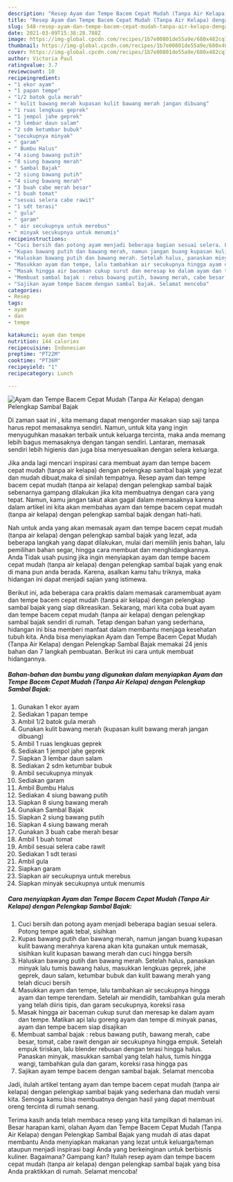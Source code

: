 ```yaml
---
description: "Resep Ayam dan Tempe Bacem Cepat Mudah (Tanpa Air Kelapa) dengan Pelengkap Sambal Bajak yang lezat Untuk Jualan"
title: "Resep Ayam dan Tempe Bacem Cepat Mudah (Tanpa Air Kelapa) dengan Pelengkap Sambal Bajak yang lezat Untuk Jualan"
slug: 548-resep-ayam-dan-tempe-bacem-cepat-mudah-tanpa-air-kelapa-dengan-pelengkap-sambal-bajak-yang-lezat-untuk-jualan
date: 2021-03-09T15:38:28.788Z
image: https://img-global.cpcdn.com/recipes/1b7e00801de55a9e/680x482cq70/ayam-dan-tempe-bacem-cepat-mudah-tanpa-air-kelapa-dengan-pelengkap-sambal-bajak-foto-resep-utama.jpg
thumbnail: https://img-global.cpcdn.com/recipes/1b7e00801de55a9e/680x482cq70/ayam-dan-tempe-bacem-cepat-mudah-tanpa-air-kelapa-dengan-pelengkap-sambal-bajak-foto-resep-utama.jpg
cover: https://img-global.cpcdn.com/recipes/1b7e00801de55a9e/680x482cq70/ayam-dan-tempe-bacem-cepat-mudah-tanpa-air-kelapa-dengan-pelengkap-sambal-bajak-foto-resep-utama.jpg
author: Victoria Paul
ratingvalue: 3.7
reviewcount: 10
recipeingredient:
- "1 ekor ayam"
- "1 papan tempe"
- "1/2 batok gula merah"
- " kulit bawang merah kupasan kulit bawang merah jangan dibuang"
- "1 ruas lengkuas geprek"
- "1 jempol jahe geprek"
- "3 lembar daun salam"
- "2 sdm ketumbar bubuk"
- "secukupnya minyak"
- " garam"
- " Bumbu Halus"
- "4 siung bawang putih"
- "8 siung bawang merah"
- " Sambal Bajak"
- "2 siung bawang putih"
- "4 siung bawang merah"
- "3 buah cabe merah besar"
- "1 buah tomat"
- "sesuai selera cabe rawit"
- "1 sdt terasi"
- " gula"
- " garam"
- " air secukupnya untuk merebus"
- " minyak secukupnya untuk menumis"
recipeinstructions:
- "Cuci bersih dan potong ayam menjadi beberapa bagian sesuai selera. Potong tempe agak tebal, sisihkan"
- "Kupas bawang putih dan bawang merah, namun jangan buang kupasan kulit bawang merahnya karena akan kita gunakan untuk memasak, sisihkan kulit kupasan bawang merah dan cuci hingga bersih"
- "Haluskan bawang putih dan bawang merah. Setelah halus, panaskan minyak lalu tumis bawang halus, masukkan lengkuas geprek, jahe geprek, daun salam, ketumbar bubuk dan kulit bawang merah yang telah dicuci bersih"
- "Masukkan ayam dan tempe, lalu tambahkan air secukupnya hingga ayam dan tempe terendam. Setelah air mendidih, tambahkan gula merah yang telah diiris tipis, dan garam secukupnya, koreksi rasa"
- "Masak hingga air baceman cukup surut dan meresap ke dalam ayam dan tempe. Matikan api lalu goreng ayam dan tempe di minyak panas, ayam dan tempe bacem siap disajikan"
- "Membuat sambal bajak : rebus bawang putih, bawang merah, cabe besar, tomat, cabe rawit dengan air secukupnya hingga empuk. Setelah empuk tiriskan, lalu blender rebusan dengan terasi hingga halus. Panaskan minyak, masukkan sambal yang telah halus, tumis hingga wangi, tambahkan gula dan garam, koreksi rasa hingga pas"
- "Sajikan ayam tempe bacem dengan sambal bajak. Selamat mencoba"
categories:
- Resep
tags:
- ayam
- dan
- tempe

katakunci: ayam dan tempe 
nutrition: 144 calories
recipecuisine: Indonesian
preptime: "PT22M"
cooktime: "PT36M"
recipeyield: "1"
recipecategory: Lunch

---
```



![Ayam dan Tempe Bacem Cepat Mudah (Tanpa Air Kelapa) dengan Pelengkap Sambal Bajak](https://img-global.cpcdn.com/recipes/1b7e00801de55a9e/680x482cq70/ayam-dan-tempe-bacem-cepat-mudah-tanpa-air-kelapa-dengan-pelengkap-sambal-bajak-foto-resep-utama.jpg)

Di zaman  saat ini , kita memang dapat mengorder masakan siap saji tanpa harus repot memasaknya sendiri. Namun, untuk kita yang ingin menyuguhkan masakan terbaik untuk keluarga tercinta, maka anda memang lebih bagus memasaknya dengan tangan sendiri. Lantaran, memasak sendiri lebih higienis dan juga bisa menyesuaikan dengan selera keluarga.

Jika anda lagi mencari inspirasi cara membuat ayam dan tempe bacem cepat mudah (tanpa air kelapa) dengan pelengkap sambal bajak yang lezat dan mudah dibuat,maka di sinilah tempatnya. Resep ayam dan tempe bacem cepat mudah (tanpa air kelapa) dengan pelengkap sambal bajak  sebenarnya gampang dilakukan jika kita membuatnya dengan cara yang tepat. Namun, kamu jangan takut akan gagal dalam memasaknya 
karena dalam artikel ini kita akan membahas ayam dan tempe bacem cepat mudah (tanpa air kelapa) dengan pelengkap sambal bajak dengan hati-hati.  



Nah untuk anda yang akan memasak ayam dan tempe bacem cepat mudah (tanpa air kelapa) dengan pelengkap sambal bajak yang lezat, ada beberapa langkah yang dapat dilakukan, mulai dari memilih jenis bahan, lalu pemilihan bahan segar, hingga cara membuat dan menghidangkannya. Anda Tidak usah pusing jika ingin menyiapkan ayam dan tempe bacem cepat mudah (tanpa air kelapa) dengan pelengkap sambal bajak yang enak di mana pun anda berada. Karena, asalkan kamu  tahu triknya, maka hidangan ini dapat menjadi sajian yang istimewa.

Berikut ini, ada beberapa cara praktis  dalam memasak caramembuat ayam dan tempe bacem cepat mudah (tanpa air kelapa) dengan pelengkap sambal bajak yang siap dikreasikan. Sekarang, mari kita coba buat ayam dan tempe bacem cepat mudah (tanpa air kelapa) dengan pelengkap sambal bajak sendiri di rumah. Tetap dengan bahan yang sederhana, hidangan ini bisa memberi manfaat dalam membantu menjaga kesehatan tubuh kita. Anda bisa menyiapkan Ayam dan Tempe Bacem Cepat Mudah (Tanpa Air Kelapa) dengan Pelengkap Sambal Bajak memakai 24 jenis bahan dan 7 langkah pembuatan. Berikut ini cara untuk membuat hidangannya.

<!--inarticleads1-->

##### Bahan-bahan dan bumbu yang digunakan dalam menyiapkan Ayam dan Tempe Bacem Cepat Mudah (Tanpa Air Kelapa) dengan Pelengkap Sambal Bajak:

1. Gunakan 1 ekor ayam
1. Sediakan 1 papan tempe
1. Ambil 1/2 batok gula merah
1. Gunakan  kulit bawang merah (kupasan kulit bawang merah jangan dibuang)
1. Ambil 1 ruas lengkuas geprek
1. Sediakan 1 jempol jahe geprek
1. Siapkan 3 lembar daun salam
1. Sediakan 2 sdm ketumbar bubuk
1. Ambil secukupnya minyak
1. Sediakan  garam
1. Ambil  Bumbu Halus
1. Sediakan 4 siung bawang putih
1. Siapkan 8 siung bawang merah
1. Gunakan  Sambal Bajak
1. Siapkan 2 siung bawang putih
1. Siapkan 4 siung bawang merah
1. Gunakan 3 buah cabe merah besar
1. Ambil 1 buah tomat
1. Ambil sesuai selera cabe rawit
1. Sediakan 1 sdt terasi
1. Ambil  gula
1. Siapkan  garam
1. Siapkan  air secukupnya untuk merebus
1. Siapkan  minyak secukupnya untuk menumis




<!--inarticleads2-->

##### Cara menyiapkan Ayam dan Tempe Bacem Cepat Mudah (Tanpa Air Kelapa) dengan Pelengkap Sambal Bajak:

1. Cuci bersih dan potong ayam menjadi beberapa bagian sesuai selera. Potong tempe agak tebal, sisihkan
1. Kupas bawang putih dan bawang merah, namun jangan buang kupasan kulit bawang merahnya karena akan kita gunakan untuk memasak, sisihkan kulit kupasan bawang merah dan cuci hingga bersih
1. Haluskan bawang putih dan bawang merah. Setelah halus, panaskan minyak lalu tumis bawang halus, masukkan lengkuas geprek, jahe geprek, daun salam, ketumbar bubuk dan kulit bawang merah yang telah dicuci bersih
1. Masukkan ayam dan tempe, lalu tambahkan air secukupnya hingga ayam dan tempe terendam. Setelah air mendidih, tambahkan gula merah yang telah diiris tipis, dan garam secukupnya, koreksi rasa
1. Masak hingga air baceman cukup surut dan meresap ke dalam ayam dan tempe. Matikan api lalu goreng ayam dan tempe di minyak panas, ayam dan tempe bacem siap disajikan
1. Membuat sambal bajak : rebus bawang putih, bawang merah, cabe besar, tomat, cabe rawit dengan air secukupnya hingga empuk. Setelah empuk tiriskan, lalu blender rebusan dengan terasi hingga halus. Panaskan minyak, masukkan sambal yang telah halus, tumis hingga wangi, tambahkan gula dan garam, koreksi rasa hingga pas
1. Sajikan ayam tempe bacem dengan sambal bajak. Selamat mencoba




Jadi, itulah artikel tentang  ayam dan tempe bacem cepat mudah (tanpa air kelapa) dengan pelengkap sambal bajak  yang sederhana dan mudah versi kita. Semoga kamu bisa membuatnya dengan hasil yang dapat membuat oreng tercinta di rumah senang. 

Terima kasih anda telah membaca resep yang kita tampilkan di halaman ini. Besar harapan kami, olahan  Ayam dan Tempe Bacem Cepat Mudah (Tanpa Air Kelapa) dengan Pelengkap Sambal Bajak yang mudah di atas dapat membantu Anda menyiapkan makanan yang lezat untuk keluarga/teman ataupun menjadi inspirasi bagi Anda yang berkeinginan untuk berbisnis kuliner. Bagaimana? Gampang kan? Itulah resep ayam dan tempe bacem cepat mudah (tanpa air kelapa) dengan pelengkap sambal bajak yang bisa Anda praktikkan di rumah. Selamat mencoba!

